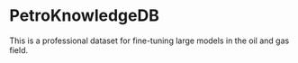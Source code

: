 # PetroKnowledgeDB
This is a professional dataset for fine-tuning large models in the oil and gas field.
